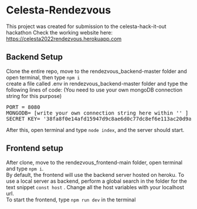 # Celesta-Rendezvous
This project was created for submission to the celesta-hack-it-out hackathon 
Check the working website here: https://celesta2022rendezvous.herokuapp.com
## Backend Setup
Clone the entire repo, move to the rendezvous_backend-master folder and open terminal, then type `npm i` <br> create a file called .env in rendezvous_backend-master folder
and type the following lines of code: (You need to use your own mongoDB connection string for this purpose) <br>
<pre>
PORT = 8080
MONGODB= [write your own connection string here within '' ]
SECRET_KEY= '38fa8f0e14afd15947d9c8ae6d0c77dc8ef6e113ac20d9a6d2d1c68c208d736a'
</pre>
After this, open terminal and type `node index`, and the server should start. <br>

## Frontend setup
After clone, move to the rendezvous_frontend-main folder, open terminal and type `npm i`. <br>
By default, the frontend will use the backend server hosted on heroku. To use a local server as backend, perform a global search in the folder for the text snippet
`const host` . Change all the host variables with your localhost url.<br>
To start the frontend, type `npm run dev` in the terminal
